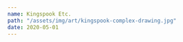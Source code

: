 ```yaml
---
name: Kingspook Etc.
path: "/assets/img/art/kingspook-complex-drawing.jpg"
date: 2020-05-01
---
```

